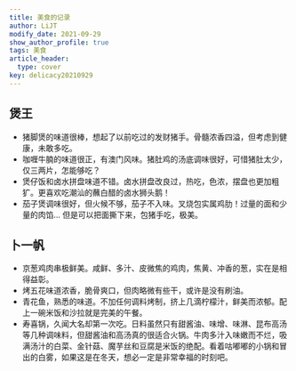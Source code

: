 ```yaml
---
title: 美食的记录
author: LiJT
modify_date: 2021-09-29
show_author_profile: true
tags: 美食
article_header:
  type: cover
key: delicacy20210929
---
```


## 煲王
- 猪脚煲的味道很棒，想起了以前吃过的发财猪手。骨髓浓香四溢，但考虑到健康，未敢多吃。
- 咖喱牛腩的味道很正，有澳门风味。猪肚鸡的汤底调味很好，可惜猪肚太少，仅三两片，怎能够吃？
- 煲仔饭和卤水拼盘味道不错。卤水拼盘改良过，热吃，色浓，摆盘也更加粗犷。更喜欢吃潮汕的蘸白醋的卤水狮头鹅！
- 茄子煲调味很好，但火候不够，茄子不入味。叉烧包实属鸡肋！过量的面和少量的肉馅... 但是可以把面撕下来，包猪手吃，极美。

## 卜一帆
- 京葱鸡肉串极鲜美。咸鲜、多汁、皮微焦的鸡肉，焦黄、冲香的葱，实在是相得益彰。
- 烤五花味道浓香，脆骨爽口，但肉略微有些干，或许是没有刷油。
- 青花鱼，熟悉的味道。不加任何调料烤制，挤上几滴柠檬汁，鲜美而浓郁。配上一碗米饭和沙拉就是完美的午餐。
- 寿喜锅，久闻大名却第一次吃。日料虽然只有甜酱油、味增、味淋、昆布高汤等几种调味料，但甜酱油和高汤真的很适合火锅。牛肉多汁入味嫩而不烂，吸满汤汁的白菜、金针菇、魔芋丝和豆腐是米饭的绝配。看着咕嘟嘟的小锅和冒出的白雾，如果这是在冬天，想必一定是非常幸福的时刻吧。

<!--more-->
